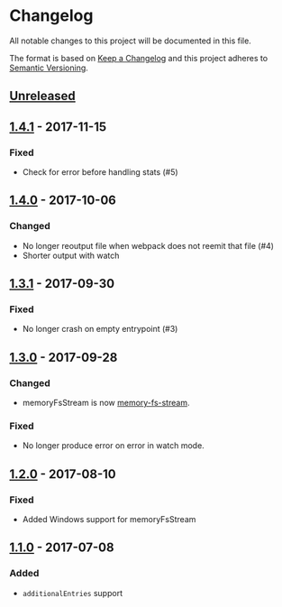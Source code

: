 # Changelog
All notable changes to this project will be documented in this file.

The format is based on [Keep a Changelog](http://keepachangelog.com/en/1.0.0/) and this project adheres to [Semantic Versioning](http://semver.org/spec/v2.0.0.html).

## [Unreleased]

## [1.4.1] - 2017-11-15
### Fixed
- Check for error before handling stats (#5)

## [1.4.0] - 2017-10-06
### Changed
- No longer reoutput file when webpack does not reemit that file (#4)
- Shorter output with watch

## [1.3.1] - 2017-09-30
### Fixed
- No longer crash on empty entrypoint (#3)

## [1.3.0] - 2017-09-28
### Changed
- memoryFsStream is now [memory-fs-stream](https://github.com/whs/memory-fs-stream).

### Fixed
- No longer produce error on error in watch mode.

## [1.2.0] - 2017-08-10
### Fixed
- Added Windows support for memoryFsStream

## [1.1.0] - 2017-07-08
### Added
- `additionalEntries` support

[Unreleased]: https://github.com/whs/piped-webpack/compare/v1.4.1...HEAD
[1.4.1]: https://github.com/whs/piped-webpack/compare/v1.4.0...v1.4.1
[1.4.0]: https://github.com/whs/piped-webpack/compare/v1.3.1...v1.4.0
[1.3.1]: https://github.com/whs/piped-webpack/compare/v1.3.0...v1.3.1
[1.3.0]: https://github.com/whs/piped-webpack/compare/v1.2.0...v1.3.0
[1.2.0]: https://github.com/whs/piped-webpack/compare/v1.1.0...v1.2.0
[1.1.0]: https://github.com/whs/piped-webpack/compare/v1.0.0...v1.1.0
